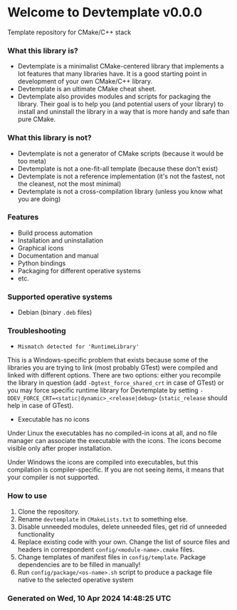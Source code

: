 # Welcome to Devtemplate v0.0.0

Template repository for CMake/C++ stack

### What this library is?
 - Devtemplate is a minimalist CMake-centered library that implements a lot features that many libraries have. It is a good starting point in development of your own CMake/C++ library.
 - Devtemplate is an ultimate CMake cheat sheet.
 - Devtemplate also provides modules and scripts for packaging the library. Their goal is to help you (and potential users of your library) to install and uninstall the library in a way that is more handy and safe than pure CMake.

### What this library is not?
 - Devtemplate is not a generator of CMake scripts (because it would be too meta)
 - Devtemplate is not a one-fit-all template (because these don't exist)
 - Devtemplate is not a reference implementation (it's not the fastest, not the cleanest, not the most minimal)
 - Devtemplate is not a cross-compilation library (unless you know what you are doing)

### Features
 - Build process automation
 - Installation and uninstallation
 - Graphical icons
 - Documentation and manual
 - Python bindings
 - Packaging for different operative systems
 - etc.

### Supported operative systems
 - Debian (binary `.deb` files)

### Troubleshooting
 - `Mismatch detected for 'RuntimeLibrary'`

This is a Windows-specific problem that exists because some of the libraries you are trying to link (most probably GTest) were compiled and linked with different options. There are two options: either you recompile the library in question (add `-Dgtest_force_shared_crt` in case of GTest) or you may force specific runtime library for Devtemplate by setting `-DDEV_FORCE_CRT=<static|dynamic>_<release|debug>` (`static_release` should help in case of GTest).

 - Executable has no icons
 
Under Linux the executables has no compiled-in icons at all, and no file manager can associate the executable with the icons. The icons become visible only after proper installation.

Under Windows the icons are compiled into executables, but this compilation is compiler-specific. If you are not seeing items, it means that your compiler is not supported.

### How to use
 1. Clone the repository.
 2. Rename `devtemplate` in `CMakeLists.txt` to something else.
 3. Disable unneeded modules, delete unneeded files, get rid of unneeded functionality
 4. Replace existing code with your own. Change the list of source files and headers in correspondent `config/<module-name>.cmake` files.
 5. Change templates of manifest files in `config/template`. Package dependencies are to be filled in manually!
 6. Run `config/package/<os-name>.sh` script to produce a package file native to the selected operative system

### Generated on Wed, 10 Apr 2024 14:48:25 UTC
